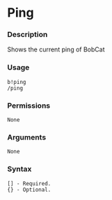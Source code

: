 # Ping

### **Description**

Shows the current ping of BobCat

### Usage

```
b!ping
/ping
```

### Permissions

```
None
```

### Arguments

```
None
```

### Syntax

```
[] - Required.
{} - Optional.
```
